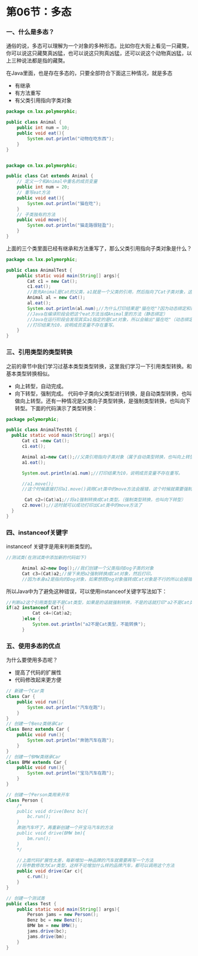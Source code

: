 # 第06节：多态

### 一、什么是多态？

通俗的说，多态可以理解为一个对象的多种形态。比如你在大街上看见一只藏獒，你可以说这只藏獒真凶猛，也可以说这只狗真凶猛，还可以说这个动物真凶猛，以上三种说法都是指的藏獒。

在Java里面，也是存在多态的，只要全部符合下面这三种情况，就是多态

- 有继承
- 有方法重写
- 有父类引用指向字类对象

```java
package cn.lxx.polymorphic;

public class Animal {
    public int num = 10;
    public void eat(){
        System.out.println("动物在吃东西");
    }
}


package cn.lxx.polymorphic;

public class Cat extends Animal {
    // 定义一个和Animal中重名的成员变量
    public int num = 20;
    // 重写eat方法
    public void eat(){
        System.out.println("猫在吃");
    }
    // 子类独有的方法
    public void move(){
        System.out.println("猫走路很轻盈");
    }
}

```

上面的三个类里面已经有继承和方法重写了，那么父类引用指向子类对象是什么？

```java
package cn.lxx.polymorphic;

public class AnimalTest {
    public static void main(String[] args){
        Cat c1 = new Cat();
        c1.eat();
        //首先Animal是Cat的父类，a1就是一个父类的引用，然后指向了Cat子类对象，这个就叫父类引用指向子类对象。
        Animal al = new Cat();
        al.eat();
        System.out.println(al.num);//为什么打印结果是"猫在吃"?因为动态绑定和静态绑定。
        //Java在编译阶段会把这个eat方法当成Animal里的方法（静态绑定）
        //Java在运行阶段会发现其实a1指定的是Cat对象，所以会输出"猫在吃"（动态绑定）
        //打印结果为10，说明成员变量不存在重写。
    }
}
```

### 三、引用类型的类型转换

之前的章节中我们学习过基本类型类型转换，这里我们学习一下引用类型转换。和基本类型转换相似。

- 向上转型，自动完成。
- 向下转型，强制完成。
  代码中子类向父类型进行转换，是自动类型转换，也叫做向上转型。还有一种情况是父类向子类型转换，是强制类型转换，也叫向下转型。下面的代码演示了类型转换：

```java
package polymorphic;

public class AnimalTest01 {
  public static void main(String[] args){
      Cat c1 =new Cat();
      c1.eat();

      Animal a1=new Cat();//父类引用指向子类对象（属于自动类型转换，也叫向上转型）。
      a1.eat();

      System.out.println(a1.num);//打印结果为10，说明成员变量不存在重写。

      //a1.move();
      //这个时候直接打印a1.move()调用Cat类中的move方法会报错，这个时候就需要强制类型转换

       Cat c2=(Cat)a1;//将a1强制转换成Cat类型。（强制类型转换，也叫向下转型）
      c2.move();//这时就可以成功打印出Cat类中的move方法了
  }
}
```

### 四、instanceof关键字

instanceof 关键字是用来判断类型的。

```java
//测试类(在测试类中添加新的代码如下)

      Animal a2=new Dog();//我们创建一个父类指向Dog子类的对象
      Cat c3=(Cat)a2;//接下来把a2强制转换成Cat对象，然后打印。
      //因为本身a2是指向的Dog对象，如果想把Dog对象强转成Cat对象是不行的所以会报错 error ClassCastException（转型错误）
```

所以Java中为了避免这种错误，可以使用instanceof关键字写法如下：

```java
//判断a2这个引用类型是不是Cat类型，如果是的话就强制转换，不是的话就打印"a2不是Cat类型，不能转换"
if(a2 instanceof Cat){
          Cat c4=(Cat)a2;
      }else {
          System.out.println("a2不是Cat类型，不能转换");
      }
```

### 五、使用多态的优点

为什么要使用多态呢？

- 提高了代码的扩展性
- 代码修改起来更方便

```java
// 新建一个Car类
class Car {
    public void run(){
        System.out.println("汽车在跑");
    }
}
// 创建一个Benz类继承Car
class Benz extends Car {
    public void run(){
        System.out.println("奔驰汽车在跑");
    }
}
// 创建一个BMW类继承Car
class BMW extends Car {
    public void run(){
        System.out.println("宝马汽车在跑");
    }
}

// 创建一个Person类用来开车
class Person {
    /*
    public void drive(Benz bc){
        bc.run();
    }
    奔驰汽车坏了，再重新创建一个开宝马汽车的方法
    public void drive(BMW bm){
        bm.run();
    }
    */

    //上面代码扩展性太差，每新增加一种品牌的汽车就需要再写一个方法
    //将参数修改为Car类型，这样不论增加什么样的品牌汽车，都可以调用这个方法
    public void drive(Car c){
        c.run();
    }
}

// 创建一个测试类
public class Test {
    public static void main(String[] args){
        Person jams = new Person();
        Benz bc = new Benz();
        BMW bm = new BMW();
        jams.drive(bc);
        jams.drive(bm);
    }
}
```

